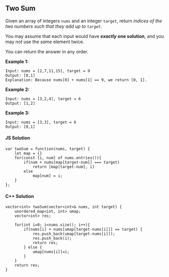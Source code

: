 ## Two Sum

Given an array of integers  `nums` and an integer  `target`, return  _indices of the two numbers such that they add up to  `target`_.

You may assume that each input would have  **_exactly_  one solution**, and you may not use the  _same_  element twice.

You can return the answer in any order.

**Example 1:**

    Input: nums = [2,7,11,15], target = 9
    Output: [0,1]
    Explanation: Because nums[0] + nums[1] == 9, we return [0, 1].

**Example 2:**

    Input: nums = [3,2,4], target = 6
    Output: [1,2]

**Example 3:**

    Input: nums = [3,3], target = 6
    Output: [0,1]


#### JS Solution

    var twoSum = function(nums, target) {
	    let map = {}
	    for(const [i, num] of nums.entries()){
	        if(num + nums[map[target-num]] === target)
	            return [map[target-num], i]
	        else 
	            map[num] = i;
	    }
    };

#### C++ Solution


	    

    vector<int> twoSum(vector<int>& nums, int target) {
	    unordered_map<int, int> umap;
	    vector<int> res;
	                
	    for(int i=0; i<nums.size(); i++){	        
		    if(nums[i] + nums[umap[target-nums[i]]] == target) {		        
			    res.push_back(umap[target-nums[i]]);
			    res.push_back(i);			    
			    return res;		    
		    } else {		        
			    umap[nums[i]]=i;		    
		    }		    
	    }	    
	    return res;    
    }

